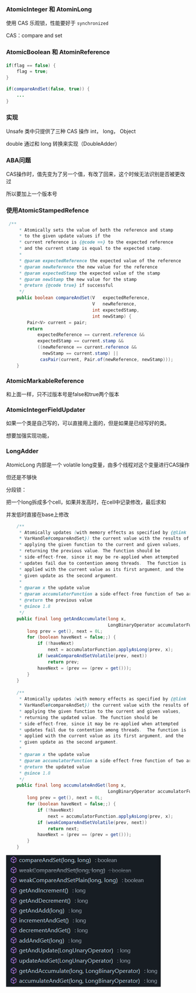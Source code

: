 ### AtomicInteger 和 AtominLong

使用 CAS 乐观锁，性能要好于 `synchronized`

CAS：compare and set

### AtomicBoolean 和 AtominReference

```java
if(flag == false) {
	flag = true;
}
```

```java
if(compareAndSet(false, true)) {
	...
}
```

### 实现

Unsafe 类中只提供了三种 CAS 操作 int， long， Object

double 通过和 long 转换来实现（DoubleAdder）

### ABA问题

CAS操作时，值先变为了另一个值，有改了回来，这个时候无法识别是否被更改过

所以要加上一个版本号

### 使用AtomicStampedRefence

```java
 /**
     * Atomically sets the value of both the reference and stamp
     * to the given update values if the
     * current reference is {@code ==} to the expected reference
     * and the current stamp is equal to the expected stamp.
     *
     * @param expectedReference the expected value of the reference
     * @param newReference the new value for the reference
     * @param expectedStamp the expected value of the stamp
     * @param newStamp the new value for the stamp
     * @return {@code true} if successful
     */
    public boolean compareAndSet(V   expectedReference,
                                 V   newReference,
                                 int expectedStamp,
                                 int newStamp) {
        Pair<V> current = pair;
        return
            expectedReference == current.reference &&
            expectedStamp == current.stamp &&
            ((newReference == current.reference &&
              newStamp == current.stamp) ||
             casPair(current, Pair.of(newReference, newStamp)));
    }
```

### AtomicMarkableReference

和上面一样，只不过版本号是false和true两个版本

### AtomicIntegerFieldUpdater

如果一个类是自己写的，可以直接用上面的，但是如果是已经写好的类。

想要加强实现功能，

### LongAdder

AtomicLong 内部是一个 volatile long变量，由多个线程对这个变量进行CAS操作

但还是不够快

分段锁：

把一个long拆成多个cell，如果并发高时，在cell中记录修改，最后求和

并发低时直接在base上修改

```java
	/**
     * Atomically updates (with memory effects as specified by {@link
     * VarHandle#compareAndSet}) the current value with the results of
     * applying the given function to the current and given values,
     * returning the previous value. The function should be
     * side-effect-free, since it may be re-applied when attempted
     * updates fail due to contention among threads.  The function is
     * applied with the current value as its first argument, and the
     * given update as the second argument.
     *
     * @param x the update value
     * @param accumulatorFunction a side-effect-free function of two arguments
     * @return the previous value
     * @since 1.8
     */
    public final long getAndAccumulate(long x,
                                       LongBinaryOperator accumulatorFunction) {
        long prev = get(), next = 0L;
        for (boolean haveNext = false;;) {
            if (!haveNext)
                next = accumulatorFunction.applyAsLong(prev, x);
            if (weakCompareAndSetVolatile(prev, next))
                return prev;
            haveNext = (prev == (prev = get()));
        }
    }

    /**
     * Atomically updates (with memory effects as specified by {@link
     * VarHandle#compareAndSet}) the current value with the results of
     * applying the given function to the current and given values,
     * returning the updated value. The function should be
     * side-effect-free, since it may be re-applied when attempted
     * updates fail due to contention among threads.  The function is
     * applied with the current value as its first argument, and the
     * given update as the second argument.
     *
     * @param x the update value
     * @param accumulatorFunction a side-effect-free function of two arguments
     * @return the updated value
     * @since 1.8
     */
    public final long accumulateAndGet(long x,
                                       LongBinaryOperator accumulatorFunction) {
        long prev = get(), next = 0L;
        for (boolean haveNext = false;;) {
            if (!haveNext)
                next = accumulatorFunction.applyAsLong(prev, x);
            if (weakCompareAndSetVolatile(prev, next))
                return next;
            haveNext = (prev == (prev = get()));
        }
    }
```

![image-20210928201341988](第二章.assets/image-20210928201341988.png)

